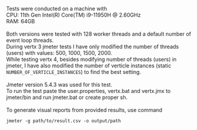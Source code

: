 Tests were conducted on a machine with</br>
CPU: 11th Gen Intel(R) Core(TM) i9-11950H @ 2.60GHz</br>
RAM: 64GB</br></br>
Both versions were tested with 128 worker threads and a default number of event loop threads.</br>
During vertx 3 jmeter tests I have only modified the number of threads (users) with values: 500, 1000, 1500, 2000.</br>
While testing vertx 4, besides modifying number of threads (users) in jmeter, I have also modified the number of verticle instances (static ```NUMBER_OF_VERTICLE_INSTANCES```) to find the best setting.</br></br>
Jmeter version 5.4.3 was used for this test.</br>
To run the test paste the user.properties, vertx.bat and vertx.jmx to jmeter/bin 
and run jmeter.bat or create proper sh.</br></br>
To generate visual reports from provided results, use command
```
jmeter -g path/to/result.csv -o output/path
```